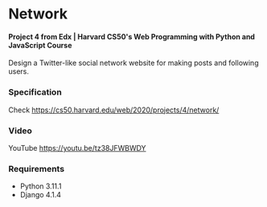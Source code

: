 # Network

#### Project 4 from Edx | Harvard CS50's Web Programming with Python and JavaScript Course

Design a Twitter-like social network website for making posts and following users.


### Specification

Check https://cs50.harvard.edu/web/2020/projects/4/network/

### Video

YouTube https://youtu.be/tz38JFWBWDY

### Requirements

* Python 3.11.1
* Django 4.1.4
